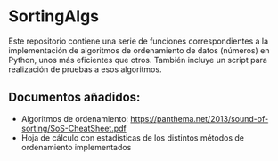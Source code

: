 # SortingAlgs

Este repositorio contiene una serie de funciones correspondientes a la implementación de algoritmos de ordenamiento de datos (números) en Python, unos más eficientes que otros. También incluye un script para realización de pruebas a esos algoritmos.

## Documentos añadidos:

- Algoritmos de ordenamiento: https://panthema.net/2013/sound-of-sorting/SoS-CheatSheet.pdf
- Hoja de cálculo con estadísticas de los distintos métodos de ordenamiento implementados
